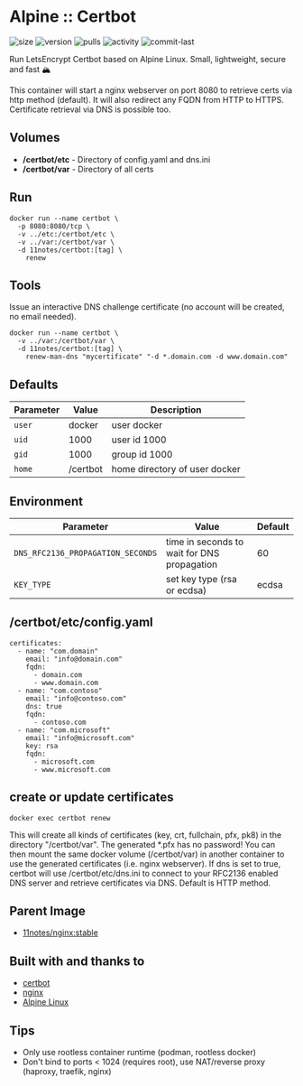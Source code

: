 # Alpine :: Certbot
![size](https://img.shields.io/docker/image-size/11notes/certbot/2.7.4?color=0eb305) ![version](https://img.shields.io/docker/v/11notes/certbot?color=eb7a09) ![pulls](https://img.shields.io/docker/pulls/11notes/certbot?color=2b75d6) ![activity](https://img.shields.io/github/commit-activity/m/11notes/docker-certbot?color=c91cb8) ![commit-last](https://img.shields.io/github/last-commit/11notes/docker-certbot?color=c91cb8)

Run LetsEncrypt Certbot based on Alpine Linux. Small, lightweight, secure and fast 🏔️

This container will start a nginx webserver on port 8080 to retrieve certs via http method (default). It will also redirect any FQDN from HTTP to HTTPS. Certificate retrieval via DNS is possible too.

## Volumes
* **/certbot/etc** - Directory of config.yaml and dns.ini
* **/certbot/var** - Directory of all certs

## Run
```shell
docker run --name certbot \
  -p 8080:8080/tcp \
  -v ../etc:/certbot/etc \
  -v ../var:/certbot/var \
  -d 11notes/certbot:[tag] \
    renew
```

## Tools
Issue an interactive DNS challenge certificate (no account will be created, no email needed).
```shell
docker run --name certbot \
  -v ../var:/certbot/var \
  -d 11notes/certbot:[tag] \
    renew-man-dns "mycertificate" "-d *.domain.com -d www.domain.com"
```

## Defaults
| Parameter | Value | Description |
| --- | --- | --- |
| `user` | docker | user docker |
| `uid` | 1000 | user id 1000 |
| `gid` | 1000 | group id 1000 |
| `home` | /certbot | home directory of user docker |

## Environment
| Parameter | Value | Default |
| --- | --- | --- |
| `DNS_RFC2136_PROPAGATION_SECONDS` | time in seconds to wait for DNS propagation | 60 |
| `KEY_TYPE` | set key type (rsa or ecdsa) | ecdsa |

## /certbot/etc/config.yaml
```shell
certificates:
  - name: "com.domain"
    email: "info@domain.com"
    fqdn:
      - domain.com
      - www.domain.com
  - name: "com.contoso"
    email: "info@contoso.com"
    dns: true
    fqdn:
      - contoso.com
  - name: "com.microsoft"
    email: "info@microsoft.com"
    key: rsa
    fqdn:
      - microsoft.com
      - www.microsoft.com
```

## create or update certificates
```shell
docker exec certbot renew
```

This will create all kinds of certificates (key, crt, fullchain, pfx, pk8) in the directory "/certbot/var". The generated *.pfx has no password! You can then mount the same docker volume (/certbot/var) in another container to use the generated certificates (i.e. nginx webserver). If dns is set to true, certbot will use /certbot/etc/dns.ini to connect to your RFC2136 enabled DNS server and retrieve certificates via DNS. Default is HTTP method.

## Parent Image
* [11notes/nginx:stable](https://github.com/11notes/docker-nginx)

## Built with and thanks to
* [certbot](https://certbot.eff.org)
* [nginx](https://nginx.org)
* [Alpine Linux](https://alpinelinux.org)

## Tips
* Only use rootless container runtime (podman, rootless docker)
* Don't bind to ports < 1024 (requires root), use NAT/reverse proxy (haproxy, traefik, nginx)